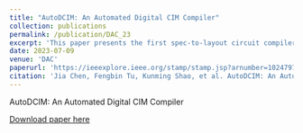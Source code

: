 ```yaml
---
title: "AutoDCIM: An Automated Digital CIM Compiler"
collection: publications
permalink: /publication/DAC_23
excerpt: 'This paper presents the first spec-to-layout circuit compiler for digital computing-in-memory macros.'
date: 2023-07-09
venue: 'DAC'
paperurl: 'https://ieeexplore.ieee.org/stamp/stamp.jsp?arnumber=10247976'
citation: 'Jia Chen, Fengbin Tu, Kunming Shao, et al. AutoDCIM: An Automated Digital CIM Compiler. In 2023 60th ACM/IEEE Design Automation Conference (DAC), pages 1–6. IEEE, 2023.'
---
```

AutoDCIM: An Automated Digital CIM Compiler

[Download paper here](https://ieeexplore.ieee.org/stamp/stamp.jsp?arnumber=10247976)
